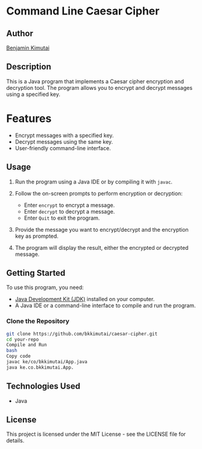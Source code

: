# Command Line Caesar Cipher

## Author

[Benjamin Kimutai]( https://github.com/bkkimutai)


## Description

This is a Java program that implements a Caesar cipher encryption and decryption tool. The program allows you to encrypt and decrypt messages using a specified key.

# Features

- Encrypt messages with a specified key.
- Decrypt messages using the same key.
- User-friendly command-line interface.

## Usage

1. Run the program using a Java IDE or by compiling it with `javac`.

2. Follow the on-screen prompts to perform encryption or decryption:
    - Enter `encrypt` to encrypt a message.
    - Enter `decrypt` to decrypt a message.
    - Enter `Quit` to exit the program.

3. Provide the message you want to encrypt/decrypt and the encryption key as prompted.

4. The program will display the result, either the encrypted or decrypted message.

## Getting Started

To use this program, you need:

- [Java Development Kit (JDK)](https://www.oracle.com/java/technologies/javase-downloads.html) installed on your computer.
- A Java IDE or a command-line interface to compile and run the program.


### Clone the Repository

```bash
git clone https://github.com/bkkimutai/caesar-cipher.git
cd your-repo
Compile and Run
bash
Copy code
javac ke/co/bkkimutai/App.java
java ke.co.bkkimutai.App.

````
## Technologies Used

* Java

## License
This project is licensed under the MIT License - see the LICENSE file for details.


